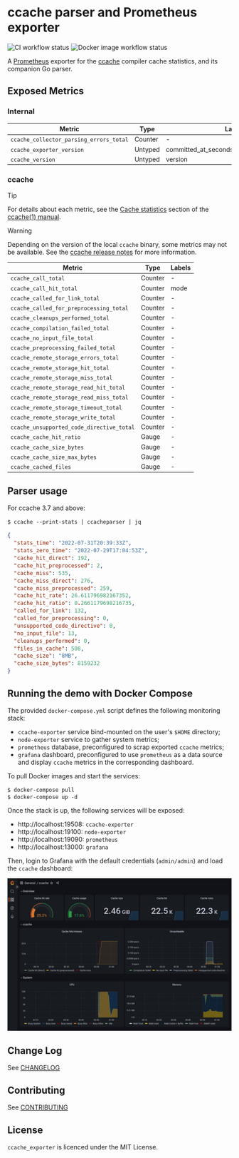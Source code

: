 # ccache parser and Prometheus exporter

<img src="https://github.com/virtualtam/ccache_exporter/actions/workflows/ci.yaml/badge.svg?branch=main" alt="CI workflow status">
<img src="https://github.com/virtualtam/ccache_exporter/actions/workflows/docker.yaml/badge.svg?branch=main" alt="Docker image workflow status">


A [Prometheus](https://prometheus.io/) exporter for the [ccache](https://ccache.dev/)
compiler cache statistics, and its companion Go parser.

## Exposed Metrics
### Internal
| Metric                                  | Type    | Labels                                         |
| --------------------------------------- | ------- | ---------------------------------------------- |
| `ccache_collector_parsing_errors_total` | Counter | -                                              |
| `ccache_exporter_version`               | Untyped | committed_at_seconds,is_dirty,revision,version |
| `ccache_version`                        | Untyped | version                                        |

### ccache
> [!TIP]
> For details about each metric, see the [Cache statistics](https://ccache.dev/manual/latest.html#_cache_statistics)
> section of the [ccache(1) manual](https://ccache.dev/manual/latest.html).

> [!WARNING]
> Depending on the version of the local `ccache` binary, some metrics may not be available.
> See the [ccache release notes](https://ccache.dev/releasenotes.html) for more information.


| Metric                                    | Type    | Labels |
| ----------------------------------------- | ------- | ------ |
| `ccache_call_total`                       | Counter | -      |
| `ccache_call_hit_total`                   | Counter | mode   |
| `ccache_called_for_link_total`            | Counter | -      |
| `ccache_called_for_preprocessing_total`   | Counter | -      |
| `ccache_cleanups_performed_total`         | Counter | -      |
| `ccache_compilation_failed_total`         | Counter | -      |
| `ccache_no_input_file_total`              | Counter | -      |
| `ccache_preprocessing_failed_total`       | Counter | -      |
| `ccache_remote_storage_errors_total`      | Counter | -      |
| `ccache_remote_storage_hit_total`         | Counter | -      |
| `ccache_remote_storage_miss_total`        | Counter | -      |
| `ccache_remote_storage_read_hit_total`    | Counter | -      |
| `ccache_remote_storage_read_miss_total`   | Counter | -      |
| `ccache_remote_storage_timeout_total`     | Counter | -      |
| `ccache_remote_storage_write_total`       | Counter | -      |
| `ccache_unsupported_code_directive_total` | Counter | -      |
| `ccache_cache_hit_ratio`                  | Gauge   | -      |
| `ccache_cache_size_bytes`                 | Gauge   | -      |
| `ccache_cache_size_max_bytes`             | Gauge   | -      |
| `ccache_cached_files`                     | Gauge   | -      |


## Parser usage

For ccache 3.7 and above:

```shell
$ ccache --print-stats | ccacheparser | jq
```

```json
{
  "stats_time": "2022-07-31T20:39:33Z",
  "stats_zero_time": "2022-07-29T17:04:53Z",
  "cache_hit_direct": 192,
  "cache_hit_preprocessed": 2,
  "cache_miss": 535,
  "cache_miss_direct": 276,
  "cache_miss_preprocessed": 259,
  "cache_hit_rate": 26.611796982167352,
  "cache_hit_ratio": 0.2661179698216735,
  "called_for_link": 132,
  "called_for_preprocessing": 0,
  "unsupported_code_directive": 0,
  "no_input_file": 13,
  "cleanups_performed": 0,
  "files_in_cache": 508,
  "cache_size": "8MB",
  "cache_size_bytes": 8159232
}
```

## Running the demo with Docker Compose

The provided `docker-compose.yml` script defines the following monitoring
stack:

- `ccache-exporter` service bind-mounted on the user's `$HOME` directory;
- `node-exporter` service to gather system metrics;
- `prometheus` database, preconfigured to scrap exported `ccache` metrics;
- `grafana` dashboard, preconfigured to use `prometheus` as a data source
  and display `ccache` metrics in the corresponding dashboard.


To pull Docker images and start the services:

```shell
$ docker-compose pull
$ docker-compose up -d
```

Once the stack is up, the following services will be exposed:

- http://localhost:19508: `ccache-exporter`
- http://localhost:19100: `node-exporter`
- http://localhost:19090: `prometheus`
- http://localhost:13000: `grafana`


Then, login to Grafana with the default credentials (`admin/admin`) and load
the `ccache` dashboard:

<img src="./dashboard.jpg" alt="Grafana dashboard for ccache_exporter metrics">

## Change Log
See [CHANGELOG](./CHANGELOG.md)

## Contributing
See [CONTRIBUTING](./CONTRIBUTING.md)

## License
`ccache_exporter` is licenced under the MIT License.
